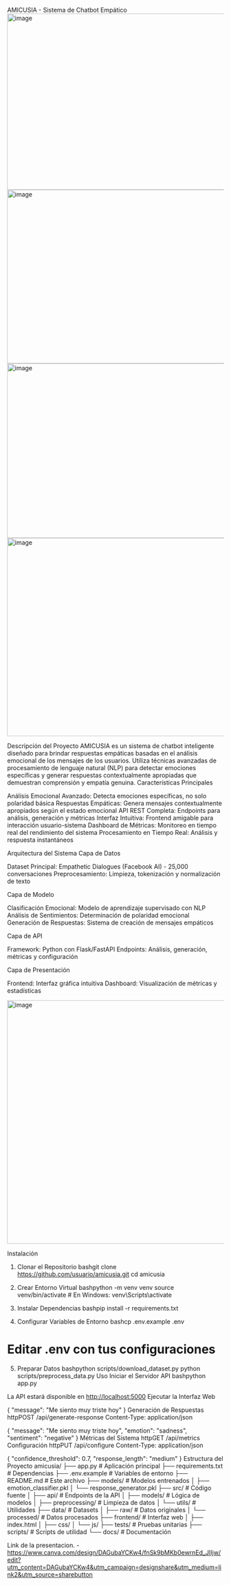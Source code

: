 AMICUSIA - Sistema de Chatbot Empático
<img width="886" height="409" alt="image" src="https://github.com/user-attachments/assets/515082c8-74bb-48b4-8a18-88fdd80acbbe" />
<img width="886" height="403" alt="image" src="https://github.com/user-attachments/assets/1f3081c0-4043-4e7b-8454-f7b6b7ef2696" />
<img width="886" height="405" alt="image" src="https://github.com/user-attachments/assets/84f6cc73-60b2-4a98-a52c-f6ca6c62e3d4" />
<img width="886" height="460" alt="image" src="https://github.com/user-attachments/assets/d971f288-8187-457b-b8ab-7fb147449e42" />

Descripción del Proyecto
AMICUSIA es un sistema de chatbot inteligente diseñado para brindar respuestas empáticas basadas en el análisis emocional de los mensajes de los usuarios. Utiliza técnicas avanzadas de procesamiento de lenguaje natural (NLP) para detectar emociones específicas y generar respuestas contextualmente apropiadas que demuestran comprensión y empatía genuina.
Características Principales

Análisis Emocional Avanzado: Detecta emociones específicas, no solo polaridad básica
Respuestas Empáticas: Genera mensajes contextualmente apropiados según el estado emocional
API REST Completa: Endpoints para análisis, generación y métricas
Interfaz Intuitiva: Frontend amigable para interacción usuario-sistema
Dashboard de Métricas: Monitoreo en tiempo real del rendimiento del sistema
Procesamiento en Tiempo Real: Análisis y respuesta instantáneos

Arquitectura del Sistema
Capa de Datos

Dataset Principal: Empathetic Dialogues (Facebook AI) - 25,000 conversaciones
Preprocesamiento: Limpieza, tokenización y normalización de texto

Capa de Modelo

Clasificación Emocional: Modelo de aprendizaje supervisado con NLP
Análisis de Sentimientos: Determinación de polaridad emocional
Generación de Respuestas: Sistema de creación de mensajes empáticos

Capa de API

Framework: Python con Flask/FastAPI
Endpoints: Análisis, generación, métricas y configuración

Capa de Presentación

Frontend: Interfaz gráfica intuitiva
Dashboard: Visualización de métricas y estadísticas

<img width="914" height="565" alt="image" src="https://github.com/user-attachments/assets/36f49304-28df-469c-a3c4-e8d7c441848e" />

Instalación
1. Clonar el Repositorio
bashgit clone https://github.com/usuario/amicusia.git
cd amicusia

3. Crear Entorno Virtual
bashpython -m venv venv
source venv/bin/activate  # En Windows: venv\Scripts\activate

5. Instalar Dependencias
bashpip install -r requirements.txt

7. Configurar Variables de Entorno
bashcp .env.example .env
# Editar .env con tus configuraciones

5. Preparar Datos
bashpython scripts/download_dataset.py
python scripts/preprocess_data.py
Uso
Iniciar el Servidor API
bashpython app.py

La API estará disponible en [http://localhost:5000](https://ia-final-project.onrender.com) 
Ejecutar la Interfaz Web


{
  "message": "Me siento muy triste hoy"
}
Generación de Respuestas
httpPOST /api/generate-response
Content-Type: application/json

{
  "message": "Me siento muy triste hoy",
  "emotion": "sadness",
  "sentiment": "negative"
}
Métricas del Sistema
httpGET /api/metrics
Configuración
httpPUT /api/configure
Content-Type: application/json

{
  "confidence_threshold": 0.7,
  "response_length": "medium"
}
Estructura del Proyecto
amicusia/
├── app.py                 # Aplicación principal
├── requirements.txt       # Dependencias
├── .env.example          # Variables de entorno
├── README.md             # Este archivo
├── models/               # Modelos entrenados
│   ├── emotion_classifier.pkl
│   └── response_generator.pkl
├── src/                  # Código fuente
│   ├── api/             # Endpoints de la API
│   ├── models/          # Lógica de modelos
│   ├── preprocessing/   # Limpieza de datos
│   └── utils/           # Utilidades
├── data/                # Datasets
│   ├── raw/            # Datos originales
│   └── processed/      # Datos procesados
├── frontend/            # Interfaz web
│   ├── index.html
│   ├── css/
│   └── js/
├── tests/               # Pruebas unitarias
├── scripts/             # Scripts de utilidad
└── docs/                # Documentación

Link de la presentacion. - https://www.canva.com/design/DAGubaYCKw4/fnSk9bMKb0ewrnEd_JIIjw/edit?utm_content=DAGubaYCKw4&utm_campaign=designshare&utm_medium=link2&utm_source=sharebutton 
